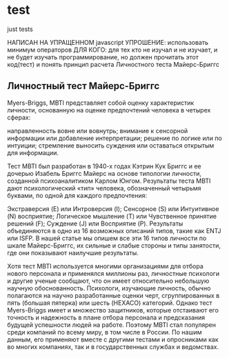 # test
just tests 

НАПИСАН НА УПРАЩЕННОМ javascript
УПРОШЕНИЕ: использовать минимум операторов
ДЛЯ КОГО: для тех кто не изучал и не изучает, и не будет изучать программирование,
но должен прочитать этот код(тест) и понять принцип расчета Личностного теста Майерс-Бриггс

## Личностный тест Майерс-Бриггс 

Myers-Briggs, MBTI представляет собой оценку характеристик личности, основанную на оценке предпочтений человека в четырех сферах:

направленность вовне или вовнутрь;
внимание к сенсорной информации или добавление интерпретации;
решение по логике или по интуиции;
стремление выносить суждения или оставаться открытым для информации.

Тест MBTI был разработан в 1940-х годах Кэтрин Кук Бриггс и ее дочерью Изабель Бриггс Майерс на основе типологии личности, созданной психоаналитиком Карлом Юнгом. Результаты теста MBTI дают психологический «тип» человека, обозначенный четырьмя буквами, по одной для каждого предпочтения:

Экстраверсия (E) или Интроверсия (I);
Сенсорное (S) или Интуитивное (N) восприятие;
Логическое мышление (T) или Чувственное принятие решений (F);
Суждение (J) или Восприятие (P).
Результаты объединяются в одно из 16 возможных описаний типов, такие как ENTJ или ISFP. В нашей статье мы опишем все эти 16 типов личности по шкале Майерс-Бриггс, их сильные и слабые стороны и типы занятости, где они показывают наилучшие результаты.

Хотя тест MBTI используется многими организациями для отбора нового персонала и применялся миллионы раз, личностные психологи и другие ученые сообщают, что он имеет относительно небольшую научную обоснованность. Психологи, изучающие личность, обычно полагаются на научно разработанные оценки черт, сгруппированных в пять (большая пятерка) или шесть (HEXACO) категорий. Однако тест Myers-Briggs имеет и множество защитников, которые отстаивают его точность и надежность в плане отбора персонала и предсказания будущей успешности людей на работе. Поэтому MBTI стал популярен среди компаний по всему миру, в том числе в России. По нашим данным, его применяют вместе с другими тестами и опросниками как во многих компаниях, так и в государственных службах и ведомствах.
